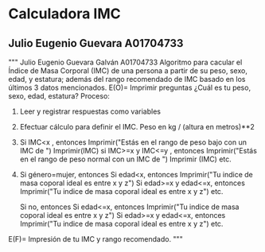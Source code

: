 # Calculadora IMC
## Julio Eugenio Guevara A01704733

"""
Julio Eugenio Guevara Galván A01704733
Algoritmo para cacular el Índice de Masa Corporal (IMC) de una persona a partir de su peso, sexo, edad, y estatura; además del rango recomendado de 
IMC basado en los últimos 3 datos mencionados.
E(O)= Imprimir preguntas ¿Cuál es tu peso, sexo, edad, estatura?
Proceso: 
1. Leer y registrar respuestas como variables
2. Efectuar cálculo para definir el IMC. Peso en kg / (altura en metros)**2
3. Si IMC<x , entonces
  Imprimir("Estás en el rango de peso bajo con un IMC de ")
  Imprimir(IMC)
  si IMC>=x y IMC<=y , entonces
  Imprimir("Estás en el rango de peso normal con un IMC de ")
  Imprimir (IMC)
  etc.
  
4. Si género=mujer, entonces
    Si edad<x, entonces
    Imprimir("Tu indice de masa coporal ideal es entre x y z")
    Si edad>=x y edad<=x, entonces
    Imprimir("Tu indice de masa coporal ideal es entre x y z")
    etc.
    
    Si no, entonces
    Si edad<=x, entonces
    Imprimir("Tu indice de masa coporal ideal es entre x y z")
    Si edad>=x y edad<=x, entonces
    Imprimir("Tu indice de masa coporal ideal es entre x y z")
    etc.
    
E(F)= Impresión de tu IMC y rango recomendado.
"""
